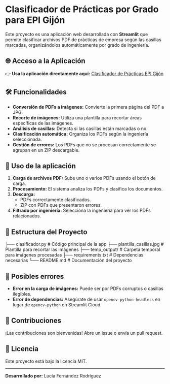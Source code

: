 # Clasificador de Prácticas por Grado para EPI Gijón

Este proyecto es una aplicación web desarrollada con **Streamlit** que permite clasificar archivos PDF de prácticas de empresa según las casillas marcadas, organizándolos automáticamente por grado de ingeniería.

## 🌐 Acceso a la Aplicación

👉 **Usa la aplicación directamente aquí:** [Clasificador de Prácticas EPI Gijón](https://clasificador-ingenierias.streamlit.app/)

## 🛠️ Funcionalidades

- **Conversión de PDFs a imágenes:** Convierte la primera página del PDF a JPG.  
- **Recorte de imágenes:** Utiliza una plantilla para recortar áreas específicas de las imágenes.  
- **Análisis de casillas:** Detecta si las casillas están marcadas o no.  
- **Clasificación automática:** Organiza los PDFs según la ingeniería seleccionada.  
- **Gestión de errores:** Los PDFs que no se procesan correctamente se agrupan en un ZIP descargable.  

## 📂 Uso de la aplicación

1. **Carga de archivos PDF:** Sube uno o varios PDFs usando el botón de carga.  
2. **Procesamiento:** El sistema analiza los PDFs y clasifica los documentos.  
3. **Descarga:**  
   - PDFs correctamente clasificados.  
   - ZIP con PDFs que presentaron errores.  
4. **Filtrado por ingeniería:** Selecciona la ingeniería para ver los PDFs relacionados.  

## 📄 Estructura del Proyecto

├── clasificador.py # Código principal de la app ├── plantilla_casillas.jpg # Plantilla para recortar las imágenes ├── temp_output/ # Carpeta temporal para imágenes procesadas ├── requirements.txt # Dependencias necesarias └── README.md # Documentación del proyecto



## 🐞 Posibles errores

- **Error en la carga de imágenes:** Puede ser por PDFs corruptos o casillas ilegibles.  
- **Error de dependencias:** Asegúrate de usar `opencv-python-headless` en lugar de `opencv-python` en Streamlit Cloud.  

## 🤝 Contribuciones

¡Las contribuciones son bienvenidas! Abre un issue o envía un pull request.

## 📜 Licencia

Este proyecto está bajo la licencia MIT.

---

**Desarrollado por:** Lucía Fernández Rodríguez

